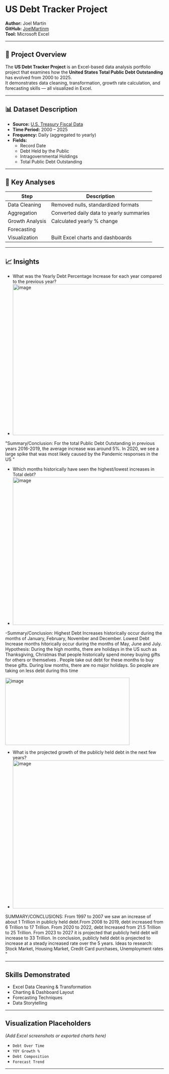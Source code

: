 # US Debt Tracker Project

**Author:** Joel Martin  
**GitHub:** [JoelMartinm](https://github.com/JoelMartinm)  
**Tool:** Microsoft Excel  

---

## 🧩 Project Overview

The **US Debt Tracker Project** is an Excel-based data analysis portfolio project that examines how the **United States Total Public Debt Outstanding** has evolved from 2000 to 2025.  
It demonstrates data cleaning, transformation, growth rate calculation, and forecasting skills — all visualized in Excel.


---

## 📊 Dataset Description

- **Source:** [U.S. Treasury Fiscal Data](https://fiscaldata.treasury.gov/datasets/debt-to-the-penny/debt-to-the-penny)
- **Time Period:** 2000 – 2025
- **Frequency:** Daily (aggregated to yearly)
- **Fields:**
  - Record Date  
  - Debt Held by the Public  
  - Intragovernmental Holdings  
  - Total Public Debt Outstanding  

---

## 🧮 Key Analyses

| Step | Description |
|------|--------------|
| Data Cleaning | Removed nulls, standardized formats |
| Aggregation | Converted daily data to yearly summaries |
| Growth Analysis | Calculated yearly % change |
| Forecasting |
| Visualization | Built Excel charts and dashboards |

---

## 📈 Insights

- What was the Yearly Debt Percentage Increase for each year compared to the previous year?
- <img width="1262" height="479" alt="image" src="https://github.com/user-attachments/assets/e78ef72c-8f8d-4804-9352-8302b81e2daa" />

"Summary/Conclusion: For the total Public Debt Outstanding in previous years 2016-2019, the average increase was around 5%. In 2020, we see a large spike that was most likely caused by the  Pandemic responses in the US
"

- Which months historically have seen the highest/lowest increases in Total debt?
- <img width="1487" height="469" alt="image" src="https://github.com/user-attachments/assets/aedc04d3-e6c2-473e-9ff7-9fc3009a19a3" />
-Summary/Conclusion: Highest Debt Increases historically occur during the months of January, February, November and December.
Lowest Debt Increase months hitorically occur during the months of May, June and July.
Hypothesis: During the high months, there are holidays in the US such as Thanksgiving, Christmas that people historically spend money buying gifts for others or themselves . People take out debt for these months to buy these gifts.
During low months, there are no major holidays. So people are taking on less debt during this time

<img width="395" height="214" alt="image" src="https://github.com/user-attachments/assets/ecdbbc0d-6c8d-43c3-92aa-1b894b323da2" />

- What is the projected growth of the publicly held debt in the next few years?
- <img width="1110" height="470" alt="image" src="https://github.com/user-attachments/assets/89897783-e914-4bf2-bf8a-b7ef3e75eb60" />

SUMMARY/CONCLUSIONS: From 1997 to 2007 we saw an increase of about 1 Trillion in publicly held debt.From 2008 to 2019, debt increased from 6 Trillion to 17 Trillion.
From 2020 to 2022, debt Increased from 21.5 Trillion to 25 Trillion.
From 2023 to 2027 it is projected that publicly held debt will increase to 33 Trillion.
In conclusion, publicly held debt is projected to increase at a steady increased rate over the 5 years. Ideas to research: Stock Market, Housing Market, Credit Card purchases, Unemployment rates "


---

## Skills Demonstrated

- Excel Data Cleaning & Transformation   
- Charting & Dashboard Layout  
- Forecasting Techniques  
- Data Storytelling  

---

## Visualization Placeholders

*(Add Excel screenshots or exported charts here)*  
- `Debt Over Time`  
- `YOY Growth %`  
- `Debt Composition`  
- `Forecast Trend`

---
